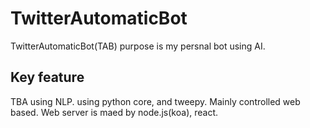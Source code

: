 # TwitterAutomaticBot
TwitterAutomaticBot(TAB) purpose is my persnal bot using AI.

## Key feature
TBA using NLP. using python core, and tweepy. Mainly controlled web based. Web server is maed by node.js(koa), react.